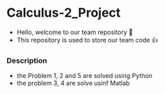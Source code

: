 # Calculus-2_Project
- Hello, welcome to our team repository 👋
- This repository is used to store our team code 👍
### Description
- the Problem 1, 2 and 5 are solved using Python
- the problem 3, 4 are solve usinf Matlab
